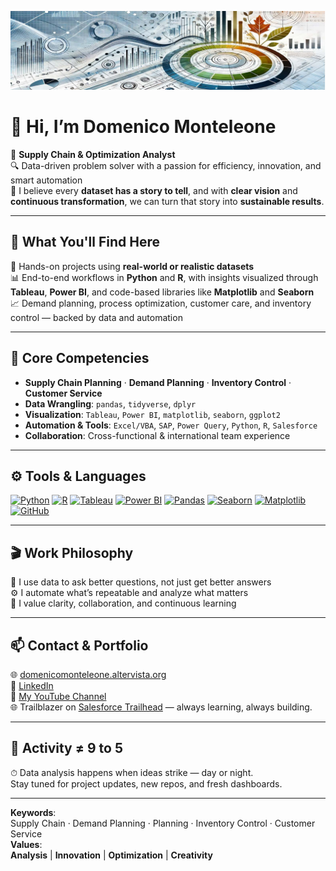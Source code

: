 ![](/images/github-banner.jpg)  
# 👋 Hi, I’m Domenico Monteleone

🎯 **Supply Chain & Optimization Analyst**  
🔍 Data-driven problem solver with a passion for efficiency, innovation, and smart automation  
🧠 I believe every **dataset has a story to tell**, and with **clear vision** and **continuous transformation**, we can turn that story into **sustainable results**.

---

## 🚀 What You'll Find Here

📂 Hands-on projects using **real-world or realistic datasets**  
📊 End-to-end workflows in **Python** and **R**, with insights visualized through **Tableau**, **Power BI**, and code-based libraries like **Matplotlib** and **Seaborn**  
📈 Demand planning, process optimization, customer care, and inventory control — backed by data and automation

---

## 🧩 Core Competencies

- **Supply Chain Planning** · **Demand Planning** · **Inventory Control** · **Customer Service**
- **Data Wrangling**: `pandas`, `tidyverse`, `dplyr`  
- **Visualization**: `Tableau`, `Power BI`, `matplotlib`, `seaborn`, `ggplot2`  
- **Automation & Tools**: `Excel/VBA`, `SAP`, `Power Query`, `Python`, `R`, `Salesforce`
- **Collaboration**: Cross-functional & international team experience

---

## ⚙️ Tools & Languages

[![Python](https://img.shields.io/badge/Python-3776AB?logo=python&logoColor=white)](https://www.python.org/)
[![R](https://img.shields.io/badge/R-276DC3?logo=r&logoColor=white)](https://www.r-project.org/)
[![Tableau](https://img.shields.io/badge/Tableau-E97627?logo=tableau&logoColor=white)](https://public.tableau.com/)
[![Power BI](https://img.shields.io/badge/Power_BI-F2C811?logo=powerbi&logoColor=black)](https://powerbi.microsoft.com/)
[![Pandas](https://img.shields.io/badge/Pandas-150458?logo=pandas&logoColor=white)](https://pandas.pydata.org/)
[![Seaborn](https://img.shields.io/badge/Seaborn-5380AC?logo=python&logoColor=white)](https://seaborn.pydata.org/)
[![Matplotlib](https://img.shields.io/badge/Matplotlib-ffffff?logo=python&logoColor=black)](https://matplotlib.org/)
[![GitHub](https://img.shields.io/badge/GitHub-181717?logo=github&logoColor=white)](https://github.com/)

---

## 🎬 Work Philosophy

🧠 I use data to ask better questions, not just get better answers  
⚙️ I automate what’s repeatable and analyze what matters  
🤝 I value clarity, collaboration, and continuous learning  

---

## 📫 Contact & Portfolio

🌐 [domenicomonteleone.altervista.org](https://domenicomonteleone.altervista.org)  
💼 [LinkedIn](https://www.linkedin.com/in/domenicomonteleone/)    
🎥 [My YouTube Channel](https://www.youtube.com/@domenico.monteleone)   
🌐 Trailblazer on [Salesforce Trailhead](https://www.salesforce.com/trailblazer/domenicomonteleone) — always learning, always building.


---

## 🔁 Activity ≠ 9 to 5

⏱ Data analysis happens when ideas strike — day or night.  
Stay tuned for project updates, new repos, and fresh dashboards.

---

**Keywords**:  
Supply Chain · Demand Planning · Planning · Inventory Control · Customer Service  
**Values**:  
**Analysis** | **Innovation** | **Optimization** | **Creativity**

